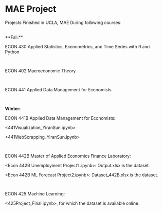 # MAE Project
Projects Finished in UCLA, MAE During following courses:

<br>
**Fall:**
<br>

ECON 430 Applied Statistics, Econometrics, and Time Series with R and Python 

<br>

ECON 402 Macroeconomic Theory 

<br>

ECON 441 Applied Data Management for Economists 

<br>

**Winter:**

ECON 441B Applied Data Management for Economists:

<441Visualization_YiranSun.ipynb>

<441WebScrapping_YiranSun.ipynb>

<br>

ECON 442B Master of Applied Economics Finance Laboratory:

<Econ 442B Unemployment Project1 .ipynb>: Output.xlsx is the dataset.

<Econ 442B ML Forecast Project2.ipynb>: Dataset_442B.xlsx is the dataset.

<br>

ECON 425 Machine Learning:

<425Project_Final.ipynb>, for which the dataset is available online.
